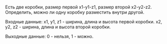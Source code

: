 Есть две коробки, размер первой x1-y1-z1, размер второй x2-y2-z2. Определить, можно ли одну коробку разместить внутри другой.

Входные данные: x1, y1, z1 - ширина, длина и высота первой коробки. x2, y2, z2 - ширина, длина и высота второй коробки. 

Выходные данные: 0 - нельзя, 1 - можно.
